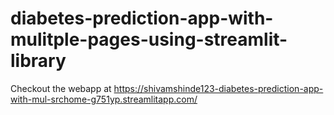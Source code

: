 # diabetes-prediction-app-with-mulitple-pages-using-streamlit-library

Checkout the webapp at https://shivamshinde123-diabetes-prediction-app-with-mul-srchome-g751yp.streamlitapp.com/